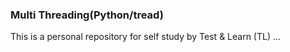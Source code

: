<h3>Multi Threading(Python/tread)</h3>
This is a personal repository for self study by Test & Learn (TL) ...
